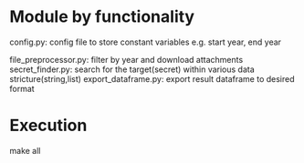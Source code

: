 # Module by functionality
config.py: config file to store constant variables 
e.g. start year, end year
 
file_preprocessor.py: filter by year and download attachments  
secret_finder.py: search for the target(secret) within various data stricture(string,list) 
export_dataframe.py: export result dataframe to desired format

# Execution  
make all


